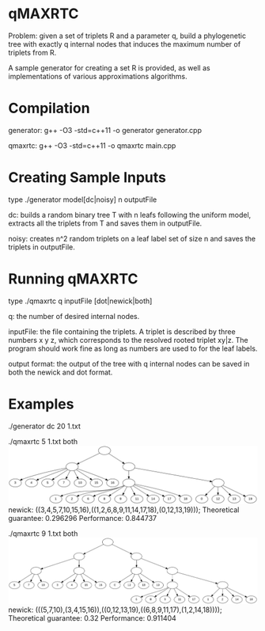 # qMAXRTC

Problem: given a set of triplets R and a parameter q, build a phylogenetic tree with exactly q internal nodes that induces the maximum number of triplets from R.

A sample generator for creating a set R is provided, as well as implementations of various approximations algorithms.

# Compilation

generator: g++ -O3 -std=c++11 -o generator generator.cpp

qmaxrtc: g++ -O3 -std=c++11 -o qmaxrtc main.cpp

# Creating Sample Inputs

type ./generator model[dc|noisy] n outputFile

dc: builds a random binary tree T with n leafs following the uniform model, extracts all the triplets from T and saves them in outputFile.

noisy: creates n^2 random triplets on a leaf label set of size n and saves the triplets in outputFile.

# Running qMAXRTC

type ./qmaxrtc q inputFile [dot|newick|both]

q: the number of desired internal nodes.

inputFile: the file containing the triplets. A triplet is described by three numbers x y z, which corresponds to the resolved rooted triplet xy|z. The program should work fine as long as numbers are used to for the leaf labels.

output format: the output of the tree with q internal nodes can be saved in both the newick and dot format.

# Examples

./generator dc 20 1.txt

./qmaxrtc 5 1.txt both
![Screenshot](images/dc5.png)
newick: ((3,4,5,7,10,15,16),((1,2,6,8,9,11,14,17,18),(0,12,13,19)));
Theoretical guarantee: 0.296296
Performance: 0.844737

./qmaxrtc 9 1.txt both
![Screenshot](images/dc9.png)
newick: (((5,7,10),(3,4,15,16)),((0,12,13,19),((6,8,9,11,17),(1,2,14,18))));
Theoretical guarantee: 0.32
Performance: 0.911404





